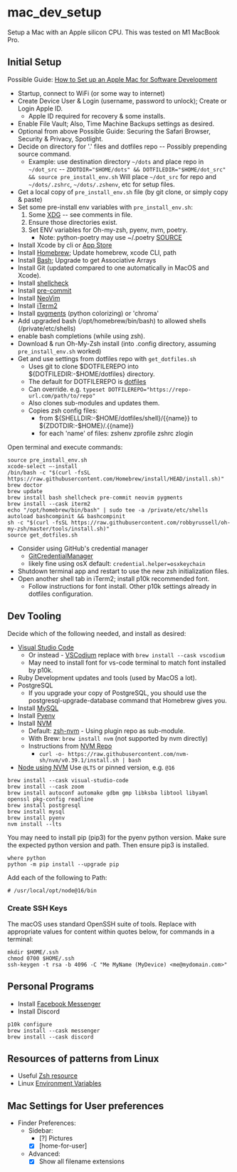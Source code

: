 # mac_dev_setup

Setup a Mac with an Apple silicon CPU. This was tested on M1 MacBook Pro.

## Initial Setup

Possible Guide: [How to Set up an Apple Mac for Software Development](https://www.stuartellis.name/articles/mac-setup/)

* Startup, connect to WiFi (or some way to internet)
* Create Device User & Login (username, password to unlock); Create or Login Apple ID.
  * Apple ID required for recovery & some installs.
* Enable File Vault; Also, Time Machine Backups settings as desired.
* Optional from above Possible Guide: Securing the Safari Browser, Security & Privacy, Spotlight.
* Decide on directory for '.' files and dotfiles repo -- Possibly prepending source command.
  * Example: use destination directory `~/dots` and place repo in `~/dot_src`
    -- `ZDOTDIR="$HOME/dots" && DOTFILEDIR="$HOME/dot_src" && source pre_install_env.sh`
    Will place `~/dot_src` for repo and `~/dots/.zshrc`, `~/dots/.zshenv`, etc for setup files.
* Get a local copy of `pre_install_env.sh` file (by git clone, or simply copy & paste)
* Set some pre-install env variables with `pre_install_env.sh`:
  1) Some [XDG](https://wiki.archlinux.org/title/XDG_Base_Directory) -- see comments in file.
  2) Ensure those directories exist.
  3) Set ENV variables for Oh-my-zsh, pyenv, nvm, poetry.
     * Note: python-poetry may use ~/.poetry [SOURCE](https://github.com/python-poetry/poetry/issues/2148#issuecomment-943951697)
* Install Xcode by cli or [App Store](https://apps.apple.com/us/app/xcode/id497799835?mt=12)
* Install [Homebrew](https://brew.sh); Update homebrew, xcode CLI, path
* Install [Bash](https://www.shell-tips.com/mac/upgrade-bash/); Upgrade to get Associative Arrays
* Install Git (updated compared to one automatically in MacOS and Xcode).
* Install [shellcheck](https://github.com/koalaman/shellcheck#installing)
* Install [pre-commit](https://formulae.brew.sh/formula/pre-commit)
* Install [NeoVim](https://formulae.brew.sh/formula/neovim)
* Install [iTerm2](https://formulae.brew.sh/cask/iterm2)
* Install [pygments](https://formulae.brew.sh/formula/pygments) (python colorizing) or 'chroma'
* Add upgraded bash (/opt/homebrew/bin/bash) to allowed shells (/private/etc/shells)
* enable bash completions (while using zsh).
* Download & run Oh-My-Zsh install (into .config directory, assuming `pre_install_env.sh` worked)
* Get and use settings from dotfiles repo with `get_dotfiles.sh`
  * Uses git to clone $DOTFILEREPO into ${DOTFILEDIR:-$HOME/dotfiles} directory.
  * The default for DOTFILEREPO is [dotfiles](https://github.com/SeattleChris/dotfiles.git)
  * Can override. e.g. `typeset DOTFILEREPO="https://repo-url.com/path/to/repo"`
  * Also clones sub-modules and updates them.
  * Copies zsh config files:
    * from ${SHELLDIR:-$HOME/dotfiles/shell}/{{name}} to ${ZDOTDIR:-$HOME}/.{{name}}
    * for each 'name' of files: zshenv zprofile zshrc zlogin

Open terminal and execute commands:

```Shell
source pre_install_env.sh
xcode-select —-install
/bin/bash -c "$(curl -fsSL https://raw.githubusercontent.com/Homebrew/install/HEAD/install.sh)"
brew doctor
brew update
brew install bash shellcheck pre-commit neovim pygments
brew install --cask iterm2
echo "/opt/homebrew/bin/bash" | sudo tee -a /private/etc/shells
autoload bashcompinit && bashcompinit
sh -c "$(curl -fsSL https://raw.githubusercontent.com/robbyrussell/oh-my-zsh/master/tools/install.sh)"
source get_dotfiles.sh
```

* Consider using GitHub's credential manager
  * [GitCredentialManager](https://github.com/GitCredentialManager/git-credential-manager)
  * likely fine using osX default: `credential.helper=osxkeychain`
* Shutdown terminal app and restart to use the new zsh initialization files.
* Open another shell tab in iTerm2; install p10k recommended font.
  * Follow instructions for font install. Other p10k settings already in dotfiles configuration.

## Dev Tooling

Decide which of the following needed, and install as desired:

* [Visual Studio Code](https://formulae.brew.sh/cask/visual-studio-code)
  * Or instead - [VSCodium](https://vscodium.com) replace with `brew install --cask vscodium`
  * May need to install font for vs-code terminal to match font installed by p10k.
* Ruby Development updates and tools (used by MacOS a lot).
* PostgreSQL
  * If you upgrade your copy of PostgreSQL, you should use the postgresql-upgrade-database command that Homebrew gives you.
* Install [MySQL](https://formulae.brew.sh/formula/mysql)
* Install [Pyenv](https://github.com/pyenv/pyenv)
* Install [NVM](https://github.com/nvm-sh/nvm)
  * Default: [zsh-nvm](https://github.com/lukechilds/zsh-nvm) - Using plugin repo as sub-module.
  * With Brew: `brew install nvm` (not supported by nvm directly)
  * Instructions from [NVM Repo](https://github.com/nvm-sh/nvm)
    * `curl -o- https://raw.githubusercontent.com/nvm-sh/nvm/v0.39.1/install.sh | bash`
* [Node using NVM](https://github.com/nvm-sh/nvm) Use `@LTS` or pinned version, e.g. `@16`

```Shell
brew install --cask visual-studio-code
brew install --cask zoom
brew install autoconf automake gdbm gmp libksba libtool libyaml openssl pkg-config readline
brew install postgresql
brew install mysql
brew install pyenv
nvm install --lts
```

You may need to install pip (pip3) for the pyenv python version. Make sure the expected python version and path. Then ensure pip3 is installed.

```Shell
where python
python -m pip install --upgrade pip
```

Add each of the following to Path:

```Shell
# /usr/local/opt/node@16/bin
```

### Create SSH Keys

The macOS uses standard OpenSSH suite of tools.
Replace with appropriate values for content within quotes below,
for commands in a terminal:

```Shell
mkdir $HOME/.ssh
chmod 0700 $HOME/.ssh
ssh-keygen -t rsa -b 4096 -C "Me MyName (MyDevice) <me@mydomain.com>"
```

## Personal Programs

* Install [Facebook Messenger](https://formulae.brew.sh/cask/messenger)
* Install Discord

```Shell
p10k configure
brew install --cask messenger
brew install --cask discord
```

## Resources of patterns from Linux

* Useful [Zsh resource](https://wiki.archlinux.org/title/Zsh)
* Linux [Environment Variables](https://wiki.archlinux.org/title/Environment_variables)

## Mac Settings for User preferences

* Finder Preferences:
  * Sidebar:
    * [?] Pictures
    * [x] [home-for-user]
  * Advanced:
    * [x] Show all filename extensions
